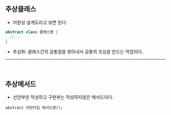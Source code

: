 ## 추상클래스
  - 미완성 설계도라고 보면 된다.
  ```java
  abstract class 클래스명 {
    //...
  }
  ```
  - 추상화: 클래스간의 공통점을 찾아내서 공통의 조상을 만드는 작업이다.
---
<br>


## 추상메서드
  - 선언부만 작성하고 구현부는 작성하지않은 메서드이다.
  ```
  abstract 리턴타입 메서드명();
  ```
